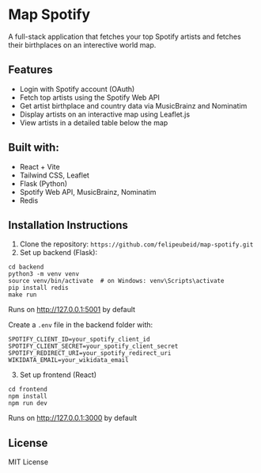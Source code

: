 # Map Spotify

A full-stack application that fetches your top Spotify artists and fetches their birthplaces on an interective world map.

## Features

- Login with Spotify account (OAuth)
- Fetch top artists using the Spotify Web API
- Get artist birthplace and country data via MusicBrainz and Nominatim
- Display artists on an interactive map using Leaflet.js
- View artists in a detailed table below the map

## Built with:

- React + Vite
- Tailwind CSS, Leaflet
- Flask (Python)
- Spotify Web API, MusicBrainz, Nominatim
- Redis

## Installation Instructions

1. Clone the repository:
```https://github.com/felipeubeid/map-spotify.git```
2. Set up backend (Flask):
```
cd backend
python3 -m venv venv
source venv/bin/activate  # on Windows: venv\Scripts\activate
pip install redis
make run
```
Runs on http://127.0.0.1:5001 by default

Create a ```.env``` file in the backend folder with:
```
SPOTIFY_CLIENT_ID=your_spotify_client_id
SPOTIFY_CLIENT_SECRET=your_spotify_client_secret
SPOTIFY_REDIRECT_URI=your_spotify_redirect_uri
WIKIDATA_EMAIL=your_wikidata_email
```

3. Set up frontend (React)
```
cd frontend
npm install
npm run dev
```
Runs on http://127.0.0.1:3000 by default

## License

MIT License
